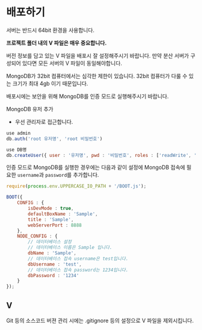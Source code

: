 # 배포하기

서버는 반드시 64bit 환경을 사용합니다.




**프로젝트 폴더 내의 V 파일은 매우 중요합니다.**

버전 정보를 담고 있는 V 파일을 배포시 잘 설정해주시기 바랍니다. 만약 분산 서버가 구성되어 있다면 모든 서버의 V 파일이 동일해야합니다.



MongoDB가 32bit 컴퓨터에서는 심각한 제한이 있습니다. 32bit 컴퓨터가 다룰 수 있는 크기가 최대 4gb 이기 때문입니다.



배포시에는 보안을 위해 MongoDB를 인증 모드로 실행해주시기 바랍니다.

MongoDB 유저 추가
- 우선 관리자로 접근합니다.
```javascript
use admin
db.auth('root 유저명', 'root 비밀번호')
```

```javascript
use DB명
db.createUser({ user : '유저명', pwd : '비밀번호', roles : ['readWrite', 'dbAdmin'] })
```

인증 모드로 MongoDB를 실행한 경우에는 다음과 같이 설정에 MongoDB 접속에 필요한 `username`과 `password`를 추가합니다.

```javascript
require(process.env.UPPERCASE_IO_PATH + '/BOOT.js');

BOOT({
	CONFIG : {
        isDevMode : true,
		defaultBoxName : 'Sample',
        title : 'Sample',
		webServerPort : 8888
	},
	NODE_CONFIG : {
	    // 데이터베이스 설정
		// 데이터베이스 이름은 Sample 입니다.
		dbName : 'Sample',
		// 데이터베이스 접속 username은 test입니다.
		dbUsername : 'test',
		// 데이터베이스 접속 password는 1234입니다.
		dbPassword : '1234'
	}
});
```


## V
Git 등의 소스코드 버젼 관리 시에는 .gitignore 등의 설정으로 V 파일을 제외시킵니다.